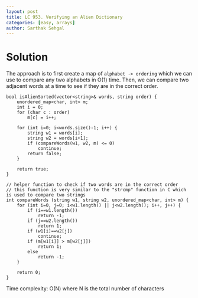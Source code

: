 ```yaml
---
layout: post
title: LC 953. Verifying an Alien Dictionary
categories: [easy, arrays]
author: Sarthak Sehgal
---
```

# Solution
The approach is to first create a map of `alphabet -> ordering` which we can use to compare any two alphabets in O(1) time. Then, we can compare two adjacent words at a time to see if they are in the correct order.
```
bool isAlienSorted(vector<string>& words, string order) {
    unordered_map<char, int> m;
    int i = 0;
    for (char c : order)
        m[c] = i++;
    
    for (int i=0; i<words.size()-1; i++) {
        string w1 = words[i];
        string w2 = words[i+1];
        if (compareWords(w1, w2, m) <= 0)
            continue;
        return false;
    }
    
    return true;
}

// helper function to check if two words are in the correct order
// this function is very similar to the "strcmp" function in C which is used to compare two strings
int compareWords (string w1, string w2, unordered_map<char, int> m) {
    for (int i=0, j=0; i<w1.length() || j<w2.length(); i++, j++) {
        if (i==w1.length())
            return -1;
        if (j==w2.length())
            return 1;
        if (w1[i]==w2[j])
            continue;
        if (m[w1[i]] > m[w2[j]])
            return 1;
        else
            return -1;
    }

    return 0;
}
```
Time complexity: O(N) where N is the total number of characters